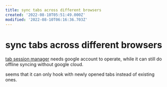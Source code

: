 ```yaml
---
title: sync tabs across different browsers
created: '2022-08-10T05:51:49.000Z'
modified: '2022-08-10T06:16:36.703Z'
---
```


# sync tabs across different browsers

[tab session manager](https://github.com/sienori/Tab-Session-Manager) needs google account to operate, while it can still do offline syncing without google cloud.

seems that it can only hook with newly opened tabs instead of existing ones.
